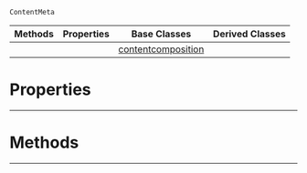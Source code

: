  `ContentMeta`

|Methods|Properties|Base Classes|Derived Classes|
|---|---|---|---|
| | |[contentcomposition](https://github.com/PlasmaEngine/PlasmaDocs/blob/master/code_reference/class_reference/contentcomposition.markdown)| |


 #  Properties


---  
 #  Methods


---  
 

 
